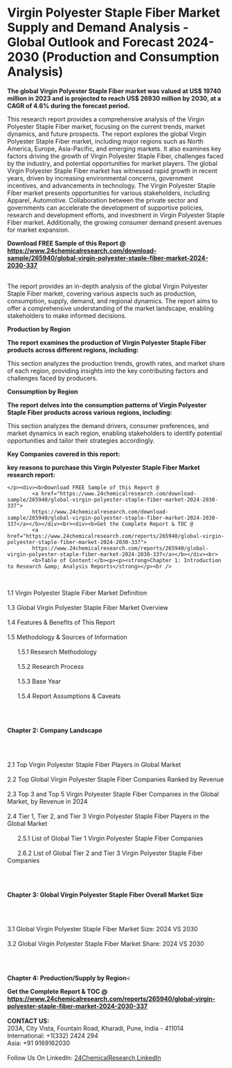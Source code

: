 <h1>Virgin Polyester Staple Fiber Market Supply and Demand Analysis - Global Outlook and Forecast 2024-2030 (Production and Consumption Analysis)</h1><p><strong>The global Virgin Polyester Staple Fiber market was valued at US$ 19740 million in 2023 and is projected to reach US$ 26930 million by 2030, at a CAGR of 4.6% during the forecast period.</strong></p><p>
</p><p>This research report provides a comprehensive analysis of the Virgin Polyester Staple Fiber market, focusing on the current trends, market dynamics, and future prospects. The report explores the global Virgin Polyester Staple Fiber market, including major regions such as North America, Europe, Asia-Pacific, and emerging markets. It also examines key factors driving the growth of Virgin Polyester Staple Fiber, challenges faced by the industry, and potential opportunities for market players. The global Virgin Polyester Staple Fiber market has witnessed rapid growth in recent years, driven by increasing environmental concerns, government incentives, and advancements in technology. The Virgin Polyester Staple Fiber market presents opportunities for various stakeholders, including Apparel, Automotive. Collaboration between the private sector and governments can accelerate the development of supportive policies, research and development efforts, and investment in Virgin Polyester Staple Fiber market. Additionally, the growing consumer demand present avenues for market expansion. </p><div><b>Download FREE Sample of this Report @ 
            <a href="https://www.24chemicalresearch.com/download-sample/265940/global-virgin-polyester-staple-fiber-market-2024-2030-337">
            https://www.24chemicalresearch.com/download-sample/265940/global-virgin-polyester-staple-fiber-market-2024-2030-337</a></b></div><br><p>
</p><p>The report provides an in-depth analysis of the global Virgin Polyester Staple Fiber market, covering various aspects such as production, consumption, supply, demand, and regional dynamics. The report aims to offer a comprehensive understanding of the market landscape, enabling stakeholders to make informed decisions.</p><p>
</p><p><strong>Production by Region</strong></p><p>
</p><p><strong>The report examines the production of Virgin Polyester Staple Fiber products across different regions, including:</strong></p><p>
</p><p>
</p><p>This section analyzes the production trends, growth rates, and market share of each region, providing insights into the key contributing factors and challenges faced by producers.</p><p>
</p><p><strong>Consumption by Region</strong></p><p>
</p><p><strong>The report delves into the consumption patterns of Virgin Polyester Staple Fiber products across various regions, including:</strong></p><p>
</p><p>
	</p><p>
</p><p>This section analyzes the demand drivers, consumer preferences, and market dynamics in each region, enabling stakeholders to identify potential opportunities and tailor their strategies accordingly.</p><p>
<strong>Key Companies covered in this report:</strong></p><p>
</p><p>
</p><p><strong>key reasons to purchase this Virgin Polyester Staple Fiber Market research report:</strong></p><p>

	</p><div><b>Download FREE Sample of this Report @ 
            <a href="https://www.24chemicalresearch.com/download-sample/265940/global-virgin-polyester-staple-fiber-market-2024-2030-337">
            https://www.24chemicalresearch.com/download-sample/265940/global-virgin-polyester-staple-fiber-market-2024-2030-337</a></b></div><br><div><b>Get the Complete Report & TOC @ 
            <a href="https://www.24chemicalresearch.com/reports/265940/global-virgin-polyester-staple-fiber-market-2024-2030-337">
            https://www.24chemicalresearch.com/reports/265940/global-virgin-polyester-staple-fiber-market-2024-2030-337</a></b></div><br>
            <b>Table of Content:</b><p><p><strong>Chapter 1: Introduction to Research &amp; Analysis Reports</strong></p><br />
<br />
<p>1.1 Virgin Polyester Staple Fiber  Market Definition<br /><br />
1.3 Global Virgin Polyester Staple Fiber  Market Overview<br /><br />
1.4 Features &amp; Benefits of This Report<br /><br />
1.5 Methodology &amp; Sources of Information<br /><br />
&nbsp;&nbsp;&nbsp;&nbsp;&nbsp; 1.5.1 Research Methodology<br /><br />
&nbsp;&nbsp;&nbsp;&nbsp;&nbsp; 1.5.2 Research Process<br /><br />
&nbsp;&nbsp;&nbsp;&nbsp;&nbsp; 1.5.3 Base Year<br /><br />
&nbsp;&nbsp;&nbsp;&nbsp;&nbsp; 1.5.4 Report Assumptions &amp; Caveats</p><br />
<br />
<p><strong>Chapter 2: Company Landscape</strong></p><br />
<br />
<p>2.1 Top Virgin Polyester Staple Fiber  Players in Global Market<br /><br />
2.2 Top Global Virgin Polyester Staple Fiber  Companies Ranked by Revenue<br /><br />
2.3 Top 3 and Top 5 Virgin Polyester Staple Fiber  Companies in the Global Market, by Revenue in 2024<br /><br />
2.4 Tier 1, Tier 2, and Tier 3 Virgin Polyester Staple Fiber  Players in the Global Market<br /><br />
&nbsp;&nbsp;&nbsp;&nbsp;&nbsp; 2.5.1 List of Global Tier 1 Virgin Polyester Staple Fiber  Companies<br /><br />
&nbsp;&nbsp;&nbsp;&nbsp;&nbsp; 2.6.2 List of Global Tier 2 and Tier 3 Virgin Polyester Staple Fiber  Companies</p><br />
<br />
<p><strong>Chapter 3: Global Virgin Polyester Staple Fiber  Overall Market Size</strong></p><br />
<br />
<p>3.1 Global Virgin Polyester Staple Fiber  Market Size: 2024 VS 2030<br /><br />
3.2 Global Virgin Polyester Staple Fiber  Market Share: 2024 VS 2030</p><br />
<br />
<p><strong>Chapter 4: Production/Supply by Region</strong><</p><div><b>Get the Complete Report & TOC @ 
            <a href="https://www.24chemicalresearch.com/reports/265940/global-virgin-polyester-staple-fiber-market-2024-2030-337">
            https://www.24chemicalresearch.com/reports/265940/global-virgin-polyester-staple-fiber-market-2024-2030-337</a></b></div><br><b>CONTACT US:</b><br>
            203A, City Vista, Fountain Road, Kharadi, Pune, India - 411014<br>
            International: +1(332) 2424 294<br>
            Asia: +91 9169162030 <br><br>
            Follow Us On LinkedIn: <a href="https://www.linkedin.com/company/24chemicalresearch/">24ChemicalResearch LinkedIn</a>